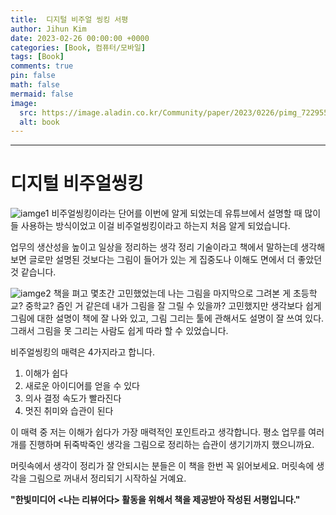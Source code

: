 ```yaml
---
title:  디지털 비주얼 씽킹 서평
author: Jihun Kim
date: 2023-02-26 00:00:00 +0000
categories: [Book, 컴퓨터/모바일]
tags: [Book]
comments: true
pin: false
math: false
mermaid: false
image:
  src: https://image.aladin.co.kr/Community/paper/2023/0226/pimg_7229551373761195.jpg
  alt: book
---
```

---


# 디지털 비주얼씽킹
![iamge1](https://image.aladin.co.kr/Community/paper/2023/0226/pimg_7229551373761195.jpg)
비주얼씽킹이라는 단어를 이번에 알게 되었는데 유튜브에서 설명할 때 많이들 사용하는 방식이었고 이걸 비주얼씽킹이라고 하는지 처음 알게 되었습니다.

업무의 생산성을 높이고 일상을 정리하는 생각 정리 기술이라고 책에서 말하는데 생각해보면 글로만 설명된 것보다는 그림이 들어가 있는 게 집중도나 이해도 면에서 더 좋았던 것 같습니다.

![iamge2](https://image.aladin.co.kr/Community/paper/2023/0226/pimg_7229551373761194.jpg)
책을 펴고 몇초간 고민했었는데 나는 그림을 마지막으로 그려본 게 초등학교? 중학교? 즘인 거 같은데 내가 그림을 잘 그릴 수 있을까? 고민했지만 생각보다 쉽게 그림에 대한 설명이 책에 잘 나와 있고, 그림 그리는 툴에 관해서도 설명이 잘 쓰여 있다. 그래서 그림을 못 그리는 사람도 쉽게 따라 할 수 있었습니다.

비주얼씽킹의 매력은 4가지라고 합니다.
1. 이해가 쉽다
2. 새로운 아이디어를 얻을 수 있다
3. 의사 결정 속도가 빨라진다
4. 멋진 취미와 습관이 된다

이 매력 중 저는 이해가 쉽다가 가장 매력적인 포인트라고 생각합니다. 평소 업무를 여러 개를 진행하며 뒤죽박죽인 생각을 그림으로 정리하는 습관이 생기기까지 했으니까요.

머릿속에서 생각이 정리가 잘 안되시는 분들은 이 책을 한번 꼭 읽어보세요. 머릿속에 생각을 그림으로 꺼내서 정리되기 시작하실 거예요.


**"한빛미디어 <나는 리뷰어다> 활동을 위해서 책을 제공받아 작성된 서평입니다."**